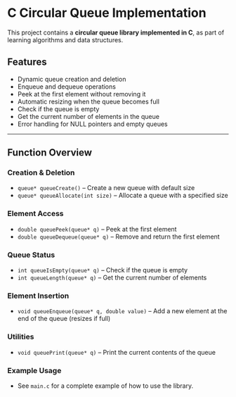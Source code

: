 # C Circular Queue Implementation

This project contains a **circular queue library implemented in C**, as part of learning algorithms and data structures.  

## Features

- Dynamic queue creation and deletion
- Enqueue and dequeue operations
- Peek at the first element without removing it
- Automatic resizing when the queue becomes full
- Check if the queue is empty
- Get the current number of elements in the queue
- Error handling for NULL pointers and empty queues

---

## Function Overview

### Creation & Deletion
- `queue* queueCreate()` – Create a new queue with default size
- `queue* queueAllocate(int size)` – Allocate a queue with a specified size

### Element Access
- `double queuePeek(queue* q)` – Peek at the first element
- `double queueDequeue(queue* q)` – Remove and return the first element

### Queue Status
- `int queueIsEmpty(queue* q)` – Check if the queue is empty
- `int queueLength(queue* q)` – Get the current number of elements

### Element Insertion
- `void queueEnqueue(queue* q, double value)` – Add a new element at the end of the queue (resizes if full)

### Utilities
- `void queuePrint(queue* q)` – Print the current contents of the queue

### Example Usage
- See `main.c` for a complete example of how to use the library.

